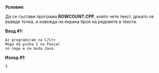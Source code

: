 **Условие:**

Да се състави програма **ROWCOUNT.CPP**, която чете текст, докато се въведе точка, и извежда на екрана броя на редовете в текста.

**Вход #1:**

	Az programiram na C/C++
	Moga da pisha I na Pascal
	no sega e na moda Java.

**Изход #1:**

	3